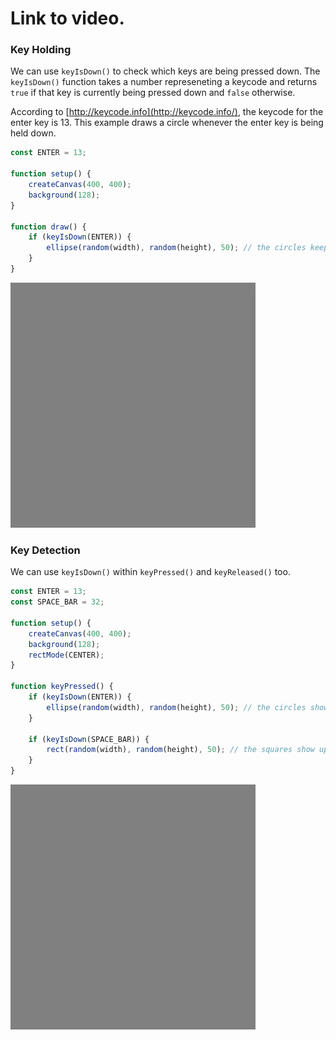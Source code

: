 # Link to video.

### Key Holding

We can use `keyIsDown()` to check which keys are being pressed down. The `keyIsDown()` function takes a number represeneting a keycode and returns `true` if that key is currently being pressed down and `false` otherwise. 

According to [http://keycode.info](http://keycode.info/), the keycode for the enter key is 13. This example draws a circle whenever the enter key is being held down.

```js
const ENTER = 13;

function setup() {
    createCanvas(400, 400);
    background(128);
}

function draw() {
    if (keyIsDown(ENTER)) {
        ellipse(random(width), random(height), 50); // the circles keep getting drawn as long as ENTER key is being held down
    }
}
```

![](../../Images/key_is_down_1.gif)


### Key Detection

We can use `keyIsDown()` within `keyPressed()` and `keyReleased()` too.

```js
const ENTER = 13;
const SPACE_BAR = 32;

function setup() {
    createCanvas(400, 400);
    background(128);
    rectMode(CENTER);
}

function keyPressed() {
    if (keyIsDown(ENTER)) {
        ellipse(random(width), random(height), 50); // the circles show up with the ENTER key
    }

    if (keyIsDown(SPACE_BAR)) {
        rect(random(width), random(height), 50); // the squares show up with the SPACE key
    }
}
```

![](../../Images/key_is_down_2.gif)
